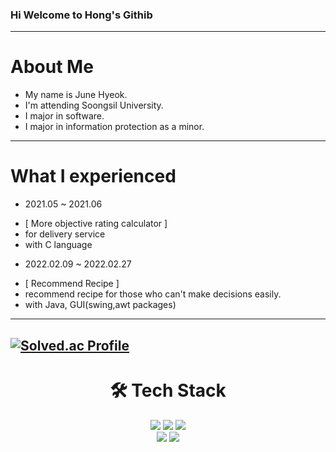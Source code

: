 ### Hi Welcome to Hong's Githib

<!--
**hongjunehuke/hongjunehuke** is a ✨ _special_ ✨ repository because its `README.md` (this file) appears on your GitHub profile.

Here are some ideas to get you started:

- 🔭 I’m currently working on ...
- 🌱 I’m currently learning ...
- 👯 I’m looking to collaborate on ...
- 🤔 I’m looking for help with ...
- 💬 Ask me about ...
- 📫 How to reach me: ...
- 😄 Pronouns: ...
- ⚡ Fun fact: ...
-->
---
# About Me
* My name is June Hyeok.
* I'm attending Soongsil University.
* I major in software.
* I major in information protection as a minor.
---
# What I experienced
- 2021.05 ~ 2021.06
* [ More objective rating calculator ] 
* for delivery service 
* with C language
- 2022.02.09 ~ 2022.02.27
* [ Recommend Recipe ]
* recommend recipe for those who can't make decisions easily.
* with Java, GUI(swing,awt packages)
---
[![Solved.ac Profile](http://mazassumnida.wtf/api/generate_badge?boj=lms7802)](https://solved.ac/lsm7802)
---
<div align=center><h1>🛠 Tech Stack </h1></div>
<div align=center> 
  <img src="https://img.shields.io/badge/java-007396?style=for-the-badge&logo=java&logoColor=white"> 
  <img src="https://img.shields.io/badge/c++-00599C?style=for-the-badge&logo=c%2B%2B&logoColor=white">
  <img src="https://img.shields.io/badge/python-3776AB?style=for-the-badge&logo=python&logoColor=white"> 
  <br>
  <img src="https://img.shields.io/badge/github-181717?style=for-the-badge&logo=github&logoColor=white">
  <img src="https://img.shields.io/badge/git-F05032?style=for-the-badge&logo=git&logoColor=white">
  <br>
</div>
